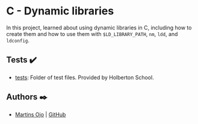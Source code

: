 # C - Dynamic libraries

In this project, learned about using dynamic libraries in C, including how to create
them and how to use them with `$LD_LIBRARY_PATH`, `nm`, `ldd`, and `ldconfig`.

## Tests :heavy_check_mark:

- [tests](./tests): Folder of test files. Provided by Holberton School.

## Authors :black_nib:

- [Martins Ojo](https://www.linkedin.com/in/martins-ojo/) | [GitHub](https://github.com/MartinScript)
